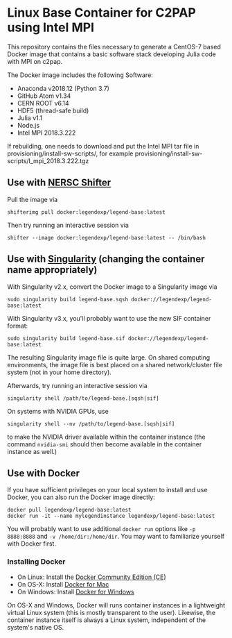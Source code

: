 # Linux Base Container for C2PAP using Intel MPI

This repository contains the files necessary to generate a CentOS-7 based Docker image that contains a basic software stack developing Julia code with MPI on c2pap.

The Docker image includes the following Software:

* Anaconda v2018.12 (Python 3.7)
* GitHub Atom v1.34
* CERN ROOT v6.14
* HDF5 (thread-safe build)
* Julia v1.1
* Node.js
* Intel MPI 2018.3.222

If rebuilding, one needs to download and put the Intel MPI tar file in provisioning/install-sw-scripts/, for example provisioning/install-sw-scripts/l_mpi_2018.3.222.tgz


## Use with [NERSC Shifter](https://docs.nersc.gov/development/shifter/how-to-use/)


Pull the image via

    shifterimg pull docker:legendexp/legend-base:latest

Then try running an interactive session via

    shifter --image docker:legendexp/legend-base:latest -- /bin/bash


## Use with [Singularity](https://www.sylabs.io/singularity/) (changing the container name appropriately)


With Singularity v2.x, convert the Docker image to a Singularity image via

    sudo singularity build legend-base.sqsh docker://legendexp/legend-base:latest

With Singularity v3.x, you'll probably want to use the new SIF container format:

    sudo singularity build legend-base.sif docker://legendexp/legend-base:latest

The resulting Singularity image file is quite large. On shared computing environments, the image file is best placed on a shared network/cluster file system (not in your home directory).

Afterwards, try running an interactive session via

    singularity shell /path/to/legend-base.[sqsh|sif]

On systems with NVIDIA GPUs, use

    singularity shell --nv /path/to/legend-base.[sqsh|sif]

to make the NVIDIA driver available within the container instance (the command `nvidia-smi` should then become available in the container instance as well.)


## Use with Docker

If you have sufficient privileges on your local system to install and use Docker, you can also run the Docker image directly:

```shell
docker pull legendexp/legend-base:latest
docker run -it --name mylegendinstance legendexp/legend-base:latest
```

You will probably want to use additional `docker run` options like `-p 8888:8888` and `-v /home/dir:/home/dir`. You may want to familiarize yourself with Docker first.


### Installing Docker

* On Linux: Install the [Docker Community Edition (CE)](https://docs.docker.com/install/)
* On OS-X: Install [Docker for Mac](https://docs.docker.com/docker-for-mac/)
* On Windows: Install [Docker for Windows](https://docs.docker.com/docker-for-windows/)

On OS-X and Windows, Docker will runs container instances in a lightweight virtual Linux system (this is mostly transparent to the user). Likewise, the container instance itself is always a Linux system, independent of the system's native OS.
